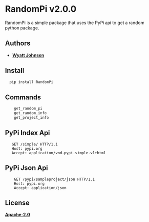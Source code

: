 # RandomPi v2.0.0

RandomPi is a simple package that uses the PyPi api to get a random python package.

## Authors

- [**Wyatt Johnson**](https://github.com/realendie)

## Install

```bash
  pip install RandomPi
```

## Commands

```bash
    get_random_pi
    get_random_info
    get_project_info
```

## PyPi Index Api

```http
   GET /simple/ HTTP/1.1
   Host: pypi.org
   Accept: application/vnd.pypi.simple.v1+html
```

## PyPi Json Api

```http
    GET /pypi/sampleproject/json HTTP/1.1
    Host: pypi.org
    Accept: application/json
```

## License

[**Apache-2.0**](https://www.apache.org/licenses/LICENSE-2.0)
